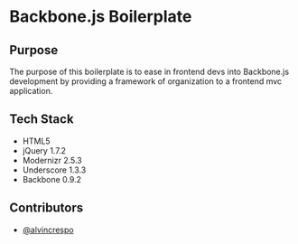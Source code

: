 # Backbone.js Boilerplate

## Purpose

The purpose of this boilerplate is to ease in frontend devs into Backbone.js development by providing a framework of organization to a frontend mvc application.

## Tech Stack

* HTML5
* jQuery 1.7.2
* Modernizr 2.5.3
* Underscore 1.3.3
* Backbone 0.9.2

## Contributors

* [@alvincrespo](http://twitter.com/alvincrespo)